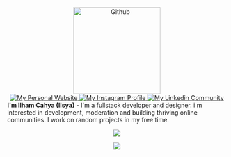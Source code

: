 <div align="center">
  <a href="https://velixs.com">
    <img alt="Github" height="200px" src="https://i.ibb.co/MRDYTtg/328110365-d40e653d-098f-43d9-b845-ea2c53ca1036.png">
  </a>
  <br />
  <a href="https://velixs.com">
    <img alt="My Personal Website" src="https://img.shields.io/static/v1?color=27ff73&label=Website&message=velixs.com&style=flat&logo=amp&logoColor=ffffff&labelColor=334155">
  </a>
  <a href="https://www.instagram.com/ilsya.velixs/">
    <img alt="My Instagram Profile" src="https://img.shields.io/badge/Instagram-ilsya.velixs-27ff73?style=flat&logo=instagram&logoColor=ffffff&labelColor=334155">
  </a>
  <a href="https://www.linkedin.com/in/ilsyaa/">
    <img alt="My Linkedin Community" src="https://img.shields.io/static/v1?color=27ff73&label=Linkedin&message=ilsyaa&style=flat&logo=linkedin&logoColor=ffffff&labelColor=334155">
  </a>
</div>
<b>I'm Ilham Cahya (Ilsya)</b> - I'm a fullstack developer and designer. i m interested in development, moderation and building thriving online communities. I work on random projects in my free time.
<br />
<p align="center"><img src="https://lanyard.kyrie25.me/api/933973034690314251" /></p>
<p align="center"><img src="https://github-readme-stats.vercel.app/api/wakatime?username=ilsyaa&layout=compact&theme=tokyonight" /></p>
